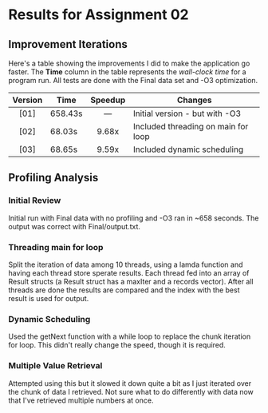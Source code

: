 # Results for Assignment 02

## Improvement Iterations

Here's a table showing the improvements I did to make the application go faster.  The **Time** column in the table represents the _wall-clock time_ for a program run.
All tests are done with the Final data set and -O3 optimization.

| Version | Time | Speedup | Changes |
| :-----: | ---- | :-----: | ------- |
| [01] | 658.43s | &mdash; | Initial version - but with -O3 |
| [02] | 68.03s | 9.68x | Included threading on main for loop |
| [03] | 68.65s | 9.59x | Included dynamic scheduling |



## Profiling Analysis

### Initial Review

Initial run with Final data with no profiling and -O3 ran in ~658 seconds. The output was correct with Final/output.txt.

### Threading main for loop

Split the iteration of data among 10 threads, using a lamda function and having each thread store sperate results.
Each thread fed into an array of Result structs (a Result struct has a maxIter and a records vector). 
After all threads are done the results are compared and the index with the best result is used for output.

### Dynamic Scheduling

Used the getNext function with a while loop to replace the chunk iteration for loop. This didn't really change the speed, 
though it is required. 

### Multiple Value Retrieval

Attempted using this but it slowed it down quite a bit as I just iterated over the chunk of data I retrieved. Not sure what 
to do differently with data now that I've retrieved multiple numbers at once. 
